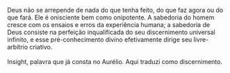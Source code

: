 ﻿Deus não se arrepende de nada do que tenha feito, do que faz agora ou do que  fará. Ele é onisciente bem como onipotente. A sabedoria do homem cresce com os ensaios e erros da experiência humana; a sabedoria de Deus consiste na perfeição inqualificada do seu discernimento universal infinito, e esse pré-conhecimento divino efetivamente dirige seu livre-arbítrio criativo.<BR><BR>Insight, palavra que já consta no Aurélio. Aqui traduzi como discernimento.